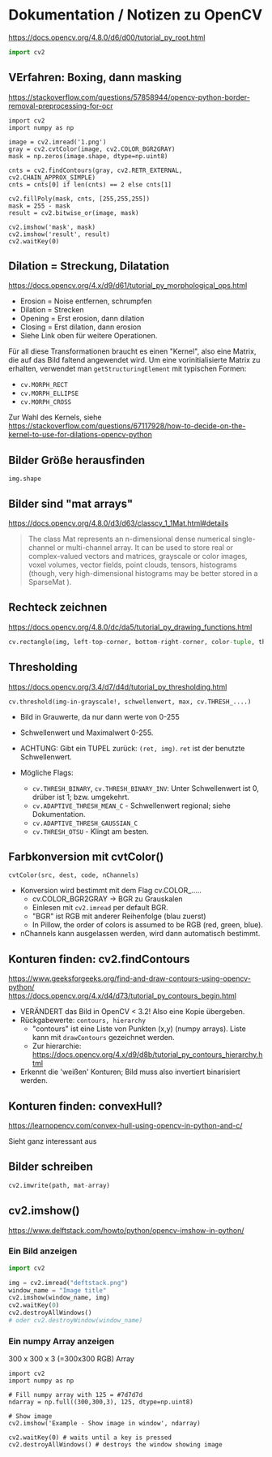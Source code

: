 # Dokumentation / Notizen zu OpenCV
https://docs.opencv.org/4.8.0/d6/d00/tutorial_py_root.html
```python
import cv2
```

## VErfahren: Boxing, dann masking

https://stackoverflow.com/questions/57858944/opencv-python-border-removal-preprocessing-for-ocr

```
import cv2
import numpy as np

image = cv2.imread('1.png')
gray = cv2.cvtColor(image, cv2.COLOR_BGR2GRAY)
mask = np.zeros(image.shape, dtype=np.uint8)

cnts = cv2.findContours(gray, cv2.RETR_EXTERNAL, cv2.CHAIN_APPROX_SIMPLE)
cnts = cnts[0] if len(cnts) == 2 else cnts[1]

cv2.fillPoly(mask, cnts, [255,255,255])
mask = 255 - mask
result = cv2.bitwise_or(image, mask)

cv2.imshow('mask', mask)
cv2.imshow('result', result)
cv2.waitKey(0)
```

## Dilation = Streckung, Dilatation
https://docs.opencv.org/4.x/d9/d61/tutorial_py_morphological_ops.html

 - Erosion = Noise entfernen, schrumpfen
 - Dilation = Strecken
 - Opening = Erst erosion, dann dilation
 - Closing = Erst dilation, dann erosion 
 - Siehe Link oben für weitere Operationen. 

Für all diese Transformationen braucht es einen "Kernel", also eine
Matrix, die auf das Bild faltend angewendet wird. Um eine
vorinitialisierte Matrix zu erhalten, verwendet man
`getStructuringElement` mit typischen Formen:

  - `cv.MORPH_RECT`
  - `cv.MORPH_ELLIPSE`
  - `cv.MORPH_CROSS`
 
 Zur Wahl des Kernels, siehe
 https://stackoverflow.com/questions/67117928/how-to-decide-on-the-kernel-to-use-for-dilations-opencv-python
 
## Bilder Größe herausfinden

```
img.shape
```

## Bilder sind "mat arrays"
https://docs.opencv.org/4.8.0/d3/d63/classcv_1_1Mat.html#details

> The class Mat represents an n-dimensional dense numerical
> single-channel or multi-channel array. It can be used to store real
> or complex-valued vectors and matrices, grayscale or color images,
> voxel volumes, vector fields, point clouds, tensors, histograms
> (though, very high-dimensional histograms may be better stored in a
> SparseMat ).

## Rechteck zeichnen
https://docs.opencv.org/4.8.0/dc/da5/tutorial_py_drawing_functions.html

```python
cv.rectangle(img, left-top-corner, bottom-right-corner, color-tuple, thickness)
```

## Thresholding
https://docs.opencv.org/3.4/d7/d4d/tutorial_py_thresholding.html

`cv.threshold(img-in-grayscale!, schwellenwert, max, cv.THRESH_....)`

 - Bild in Grauwerte, da nur dann werte von 0-255
 - Schwellenwert und Maximalwert 0-255.
 - ACHTUNG: Gibt ein TUPEL zurück: `(ret, img)`. `ret` ist der
   benutzte Schwellenwert. 
 

 - Mögliche Flags:
    - `cv.THRESH_BINARY`, `cv.THRESH_BINARY_INV`: Unter Schwellenwert
      ist 0, drüber ist 1; bzw. umgekehrt.
    - `cv.ADAPTIVE_THRESH_MEAN_C` - Schwellenwert regional; siehe Dokumentation.
    - `cv.ADAPTIVE_THRESH_GAUSSIAN_C`
    - `cv.THRESH_OTSU` - Klingt am besten.

## Farbkonversion mit cvtColor()

`cvtColor(src, dest, code, nChannels)`

 - Konversion wird bestimmt mit dem Flag cv.COLOR_.....
   - cv.COLOR_BGR2GRAY -> BGR zu Grauskalen
   - Einlesen mit  `cv2.imread` per default BGR.
   - "BGR" ist RGB mit anderer Reihenfolge (blau zuerst)
   - In Pillow, the order of colors is assumed to be RGB (red, green,
     blue).
 - nChannels kann ausgelassen werden, wird dann automatisch bestimmt. 

## Konturen finden: cv2.findContours
https://www.geeksforgeeks.org/find-and-draw-contours-using-opencv-python/
https://docs.opencv.org/4.x/d4/d73/tutorial_py_contours_begin.html

 - VERÄNDERT das Bild in OpenCV < 3.2! Also eine Kopie übergeben.
 - Rückgabewerte: `contours, hierarchy`
   - "contours" ist eine Liste von Punkten (x,y) (numpy arrays). Liste
     kann mit `drawContours` gezeichnet werden.
   - Zur hierarchie: https://docs.opencv.org/4.x/d9/d8b/tutorial_py_contours_hierarchy.html
 - Erkennt die 'weißen' Konturen; Bild muss also invertiert
   binarisiert werden.
   
 
## Konturen finden: convexHull?

https://learnopencv.com/convex-hull-using-opencv-in-python-and-c/

Sieht ganz interessant aus

## Bilder schreiben
```python
cv2.imwrite(path, mat-array)
```
## cv2.imshow()
https://www.delftstack.com/howto/python/opencv-imshow-in-python/

### Ein Bild anzeigen
```python
import cv2

img = cv2.imread("deftstack.png")
window_name = "Image title"
cv2.imshow(window_name, img)
cv2.waitKey(0)
cv2.destroyAllWindows()
# oder cv2.destroyWindow(window_name)
```

### Ein numpy Array anzeigen

300 x 300 x 3 (=300x300 RGB) Array

```python-mode
import cv2
import numpy as np

# Fill numpy array with 125 = #7d7d7d
ndarray = np.full((300,300,3), 125, dtype=np.uint8)
 
# Show image
cv2.imshow('Example - Show image in window', ndarray)
 
cv2.waitKey(0) # waits until a key is pressed
cv2.destroyAllWindows() # destroys the window showing image
```

